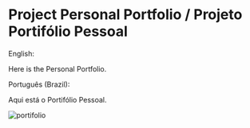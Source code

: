 # Project Personal Portfolio / Projeto Portifólio Pessoal

English:

Here is the Personal Portfolio.

Português (Brazil):

Aqui está o Portifólio Pessoal.

![portifolio](https://user-images.githubusercontent.com/75752123/117853925-57d2c480-b25f-11eb-81b4-ba93b09be9e0.jpg)
